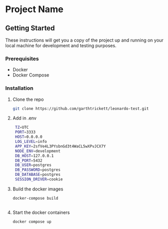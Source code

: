 # Project Name

## Getting Started

These instructions will get you a copy of the project up and running on your local machine for development and testing purposes.

### Prerequisites

- Docker
- Docker Compose

### Installation

1. Clone the repo
   ```sh
   git clone https://github.com/garthtrickett/leonardo-test.git
2. Add in .env
   ````sh
    TZ=UTC
    PORT=3333
    HOST=0.0.0.0
    LOG_LEVEL=info
    APP_KEY=2sfVe4L3PYsbnGd3t4WaCL5wXPvJCX7Y
    NODE_ENV=development
    DB_HOST=127.0.0.1
    DB_PORT=5432
    DB_USER=postgres
    DB_PASSWORD=postgres
    DB_DATABASE=postgres
    SESSION_DRIVER=cookie

3. Build the docker images
   ```sh
   docker-compose build



4. Start the docker containers
   ```sh
   docker compose up

